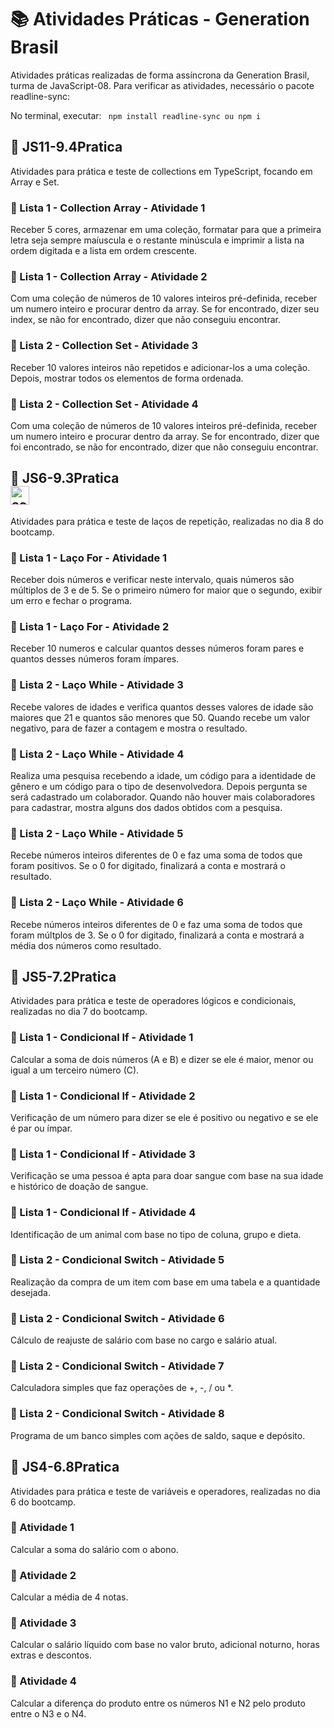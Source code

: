 # 📚 Atividades Práticas - Generation Brasil
Atividades práticas realizadas de forma assíncrona da Generation Brasil, turma de JavaScript-08.
Para verificar as atividades, necessário o pacote readline-sync:

No terminal, executar:
`` 
npm install readline-sync
ou
npm i
``

## 📖 JS11-9.4Pratica
Atividades para prática e teste de collections em TypeScript, focando em Array e Set.

### 📝 Lista 1 - Collection Array  - Atividade 1
Receber 5 cores, armazenar em uma coleção, formatar para que a primeira letra seja sempre maíuscula e o restante minúscula e imprimir a lista na ordem digitada e a lista em ordem crescente.

### 📝 Lista 1 - Collection Array  - Atividade 2
Com uma coleção de números de 10 valores inteiros pré-definida, receber um numero inteiro e procurar dentro da array. Se for encontrado, dizer seu index, se não for encontrado, dizer que não conseguiu encontrar. 

### 📝 Lista 2 - Collection Set  - Atividade 3
Receber 10 valores inteiros não repetidos e adicionar-los a uma coleção. Depois, mostrar todos os elementos de forma ordenada.

### 📝 Lista 2 - Collection Set  - Atividade 4
Com uma coleção de números de 10 valores inteiros pré-definida, receber um numero inteiro e procurar dentro da array. Se for encontrado, dizer que foi encontrado, se não for encontrado, dizer que não conseguiu encontrar. 

## 📖 JS6-9.3Pratica <div align="left"><img src="https://i.imgur.com/r9lrbPG.png" title="source: imgur.com" width="30px"/></div>
Atividades para prática e teste de laços de repetição, realizadas no dia 8 do bootcamp.

### 📝 Lista 1 - Laço For  - Atividade 1
Receber dois números e verificar neste intervalo, quais números são múltiplos de 3 e de 5. Se o primeiro número for maior que o segundo, exibir um erro e fechar o programa.

### 📝 Lista 1 - Laço For  - Atividade 2
Receber 10 numeros e calcular quantos desses números foram pares e quantos desses números foram ímpares.

### 📝 Lista 2 - Laço While  - Atividade 3
Recebe valores de idades e verifica quantos desses valores de idade são maiores que 21 e quantos são menores que 50. Quando recebe um valor negativo, para de fazer a contagem e mostra o resultado.

### 📝 Lista 2 - Laço While  - Atividade 4
Realiza uma pesquisa recebendo a idade, um código para a identidade de gênero e um código para o tipo de desenvolvedora. Depois pergunta se será cadastrado um colaborador. Quando não houver mais colaboradores para cadastrar, mostra alguns dos dados obtidos com a pesquisa.

### 📝 Lista 2 - Laço While  - Atividade 5
Recebe números inteiros diferentes de 0 e faz uma soma de todos que foram positivos. Se o 0 for digitado, finalizará a conta e mostrará o resultado.

### 📝 Lista 2 - Laço While  - Atividade 6
Recebe números inteiros diferentes de 0 e faz uma soma de todos que foram múltplos de 3. Se o 0 for digitado, finalizará a conta e mostrará a média dos números como resultado.

## 📖 JS5-7.2Pratica
Atividades para prática e teste de operadores lógicos e condicionais, realizadas no dia 7 do bootcamp.

### 📝 Lista 1 - Condicional If - Atividade 1
Calcular a soma de dois números (A e B) e dizer se ele é maior, menor ou igual a um terceiro número (C).

### 📝 Lista 1 - Condicional If - Atividade 2
Verificação de um número para dizer se ele é positivo ou negativo e se ele é par ou ímpar.

### 📝 Lista 1 - Condicional If - Atividade 3
Verificação se uma pessoa é apta para doar sangue com base na sua idade e histórico de doação de sangue.

### 📝 Lista 1 - Condicional If - Atividade 4
Identificação de um animal com base no tipo de coluna, grupo e dieta.

### 📝 Lista 2 - Condicional Switch - Atividade 5
Realização da compra de um item com base em uma tabela e a quantidade desejada.

### 📝 Lista 2 - Condicional Switch - Atividade 6
Cálculo de reajuste de salário com base no cargo e salário atual.

### 📝 Lista 2 - Condicional Switch - Atividade 7
Calculadora simples que faz operações de +, -, / ou *.

### 📝 Lista 2 - Condicional Switch - Atividade 8
Programa de um banco simples com ações de saldo, saque e depósito.

## 📖 JS4-6.8Pratica
Atividades para prática e teste de variáveis e operadores, realizadas no dia 6 do bootcamp.

### 📝 Atividade 1
Calcular a soma do salário com o abono.

### 📝 Atividade 2
Calcular a média de 4 notas.

### 📝 Atividade 3
Calcular o salário líquido com base no valor bruto, adicional noturno, horas extras e descontos.

### 📝 Atividade 4
Calcular a diferença do produto entre os números N1 e N2 pelo produto entre o N3 e o N4.